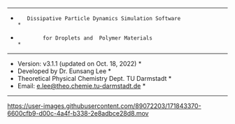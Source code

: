 ***************************************************************************
*        Dissipative Particle Dynamics Simulation Software                * 
*             for Droplets and  Polymer Materials                         * 
***************************************************************************
* Version: v3.1.1 (updated on Oct. 18, 2022)                                  *
* Developed by Dr. Eunsang Lee                                            *
* Theoretical Physical Chemistry Dept. TU Darmstadt                       *
* Email: e.lee@theo.chemie.tu-darmstadt.de                                *
***************************************************************************



https://user-images.githubusercontent.com/89072203/171843370-6600cfb9-d00c-4a4f-b338-2e8adbce28d8.mov

